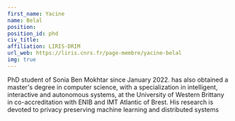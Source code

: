 ```yaml
---
first_name: Yacine
name: Belal
position:
position_id: phd
civ_title:
affiliation: LIRIS-DRIM
url_web: https://liris.cnrs.fr/page-membre/yacine-belal
img: true
---
```

PhD student of Sonia Ben Mokhtar since January 2022. has also obtained a master's degree in computer science, with a specialization in intelligent, interactive and autonomous systems, at the University of Western Brittany in co-accreditation with ENIB and IMT Atlantic of Brest. His research is devoted to privacy preserving machine learning and distributed systems